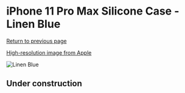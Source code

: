 # iPhone 11 Pro Max Silicone Case - Linen Blue

[Return to previous page](/iphone_11)

[High-resolution image from Apple](https://store.storeimages.cdn-apple.com/8756/as-images.apple.com/is/MY122?wid=4500&hei=4500&fmt=png)

<div style="width: 500px"><img src="/everyphone/MY122.png" alt="Linen Blue"></div>

## Under construction
